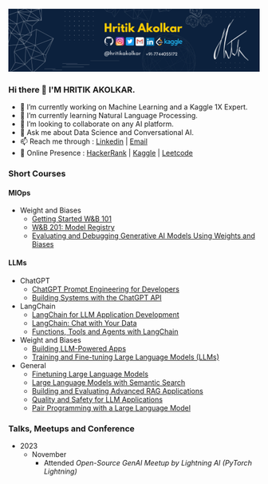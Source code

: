 ![MarineGEO circle logo](Banner.png "Banner")
### Hi there 👋 I'M HRITIK AKOLKAR.
- 🔭 I’m currently working on Machine Learning and a Kaggle 1X Expert.  
- 🌱 I’m currently learning Natural Language Processing.
- 👯 I’m looking to collaborate on any AI platform.
- 💬 Ask me about Data Science and Conversational AI.
- 📫 Reach me through : <a href="https://www.linkedin.com/in/hritikakolkar/" target="_blank">Linkedin</a> | <a href="mailto:hritikakolkar@gmail.com" target="_blank">Email</a>
- 🔎 Online Presence : <a href="https://www.hackerrank.com/hritikakolkar/" target="_blank">HackerRank</a> |  <a href="https://www.kaggle.com/hritikakolkar/" target="_blank">Kaggle</a>  |  <a href="https://leetcode.com/hritikakolkar/" target="_blank">Leetcode</a>

### Short Courses
#### MlOps
  - Weight and Biases
    - [Getting Started W&B 101](https://www.wandb.courses/courses/wandb-101)
    - [W&B 201: Model Registry](https://www.wandb.courses/courses/201-model-registry)
    - [Evaluating and Debugging Generative AI Models Using Weights and Biases](https://www.deeplearning.ai/short-courses/evaluating-debugging-generative-ai/)
#### LLMs
  - ChatGPT
    - [ChatGPT Prompt Engineering for Developers](https://www.deeplearning.ai/short-courses/chatgpt-prompt-engineering-for-developers/)
    - [Building Systems with the ChatGPT API](https://www.deeplearning.ai/short-courses/building-systems-with-chatgpt/)
  - LangChain
    - [LangChain for LLM Application Development](https://www.deeplearning.ai/short-courses/langchain-for-llm-application-development/)
    - [LangChain: Chat with Your Data](https://www.deeplearning.ai/short-courses/langchain-chat-with-your-data/)
    - [Functions, Tools and Agents with LangChain](https://www.deeplearning.ai/short-courses/functions-tools-agents-langchain/)
  - Weight and Biases
    - [Building LLM-Powered Apps](https://www.wandb.courses/courses/building-llm-powered-apps)
    - [Training and Fine-tuning Large Language Models (LLMs)](https://www.wandb.courses/courses/training-fine-tuning-LLMs)
  - General
    - [Finetuning Large Language Models](https://www.deeplearning.ai/short-courses/finetuning-large-language-models/)
    - [Large Language Models with Semantic Search](https://www.deeplearning.ai/short-courses/large-language-models-semantic-search/)
    - [Building and Evaluating Advanced RAG Applications](https://www.deeplearning.ai/short-courses/building-evaluating-advanced-rag/)
    - [Quality and Safety for LLM Applications](https://www.deeplearning.ai/short-courses/quality-safety-llm-applications/)
    - [Pair Programming with a Large Language Model](https://www.deeplearning.ai/short-courses/pair-programming-llm/)
### Talks, Meetups and Conference
- 2023
  - November
    + Attended *Open-Source GenAI Meetup by Lightning AI (PyTorch Lightning)*
